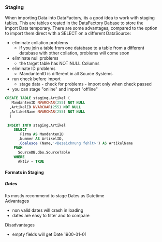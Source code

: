 

### Staging
When importing Data into DataFactory, its a good idea to work with staging tables. 
This are tables created in the DataFactory Dabase to store the import Data temporary.
There are some advantages, compared to the option to import them direct with a SELECT on a different DataSource:

* eliminate collation problems
    * if you join a table from one database to a table from a different database with other collation, problems will come soon
* eliminate null problems
    * the target table has NOT NULL Columns
* eliminate ID problems
    * MandantenID is different in all Source Systems
* run check before import 
    * stage data - check for problems - import only when check passed
* you can stage "online" and import "offline"

````SQL
CREATE TABLE staging.Artikel (
   MandantenID NVARCHAR(255) NOT NULL
  ,ArtikelID NVARCHAR(255) NOT NULL
  ,ArtikelName NVARCHAR(255) NOT NULL
  )
  
 INSERT INTO staging.Artikel
    SELECT 
       Firma AS MandantenID
      ,Nummer AS ArtikelID,
      ,Coalesce (Name,'<Bezeichnung fehlt>') AS ArtikelName
    FROM 
      SourceDB.dbo.SourceTable
    WHERE
      Aktiv = TRUE
````
 
#### Formats in Staging
 
##### Dates
Its mostly recommend to stage Dates as Datetime  
Advantages
* non valid dates will crash in loading
* dates are easy to filter and to compare
 
Disadvantages
* empty fields will get Date 1900-01-01
 
  
